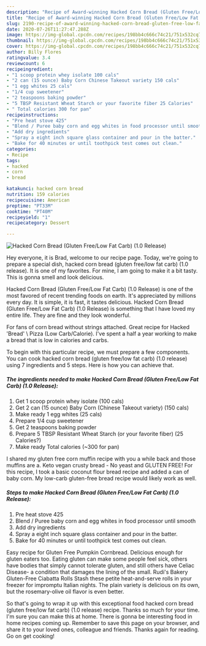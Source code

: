 ```yaml
---
description: "Recipe of Award-winning Hacked Corn Bread (Gluten Free/Low Fat Carb) (1.0 Release)"
title: "Recipe of Award-winning Hacked Corn Bread (Gluten Free/Low Fat Carb) (1.0 Release)"
slug: 2190-recipe-of-award-winning-hacked-corn-bread-gluten-free-low-fat-carb-10-release
date: 2020-07-26T11:27:47.288Z
image: https://img-global.cpcdn.com/recipes/198bb4c666c74c21/751x532cq70/hacked-corn-bread-gluten-freelow-fat-carb-10-release-recipe-main-photo.jpg
thumbnail: https://img-global.cpcdn.com/recipes/198bb4c666c74c21/751x532cq70/hacked-corn-bread-gluten-freelow-fat-carb-10-release-recipe-main-photo.jpg
cover: https://img-global.cpcdn.com/recipes/198bb4c666c74c21/751x532cq70/hacked-corn-bread-gluten-freelow-fat-carb-10-release-recipe-main-photo.jpg
author: Billy Flores
ratingvalue: 3.4
reviewcount: 6
recipeingredient:
- "1 scoop protein whey isolate 100 cals"
- "2 can (15 ounce) Baby Corn Chinese Takeout variety 150 cals"
- "1 egg whites 25 cals"
- "1/4 cup sweetener"
- "2 teaspoons baking powder"
- "5 TBSP Resistant Wheat Starch or your favorite fiber 25 Calories"
- " Total calories 300 for pan"
recipeinstructions:
- "Pre heat stove 425"
- "Blend / Puree baby corn and egg whites in food processor until smooth"
- "Add dry ingredients"
- "Spray a eight inch square glass container and pour in the batter."
- "Bake for 40 minutes or until toothpick test comes out clean."
categories:
- Recipe
tags:
- hacked
- corn
- bread

katakunci: hacked corn bread 
nutrition: 159 calories
recipecuisine: American
preptime: "PT33M"
cooktime: "PT40M"
recipeyield: "1"
recipecategory: Dessert

---
```



![Hacked Corn Bread (Gluten Free/Low Fat Carb) (1.0 Release)](https://img-global.cpcdn.com/recipes/198bb4c666c74c21/751x532cq70/hacked-corn-bread-gluten-freelow-fat-carb-10-release-recipe-main-photo.jpg)

Hey everyone, it is Brad, welcome to our recipe page. Today, we're going to prepare a special dish, hacked corn bread (gluten free/low fat carb) (1.0 release). It is one of my favorites. For mine, I am going to make it a bit tasty. This is gonna smell and look delicious.

Hacked Corn Bread (Gluten Free/Low Fat Carb) (1.0 Release) is one of the most favored of recent trending foods on earth. It's appreciated by millions every day. It is simple, it is fast, it tastes delicious. Hacked Corn Bread (Gluten Free/Low Fat Carb) (1.0 Release) is something that I have loved my entire life. They are fine and they look wonderful.

For fans of corn bread without strings attached. Great recipe for Hacked &#39;Bread&#39; \ Pizza (Low Carb/Calorie). I&#39;ve spent a half a year working to make a bread that is low in calories and carbs.


To begin with this particular recipe, we must prepare a few components. You can cook hacked corn bread (gluten free/low fat carb) (1.0 release) using 7 ingredients and 5 steps. Here is how you can achieve that.

<!--inarticleads1-->

##### The ingredients needed to make Hacked Corn Bread (Gluten Free/Low Fat Carb) (1.0 Release):

1. Get 1 scoop protein whey isolate (100 cals)
1. Get 2 can (15 ounce) Baby Corn (Chinese Takeout variety) (150 cals)
1. Make ready 1 egg whites (25 cals)
1. Prepare 1/4 cup sweetener
1. Get 2 teaspoons baking powder
1. Prepare 5 TBSP Resistant Wheat Starch (or your favorite fiber) (25 Calories?)
1. Make ready  Total calories (~300 for pan)


I shared my gluten free corn muffin recipe with you a while back and those muffins are a. Keto vegan crusty bread - No yeast and GLUTEN FREE! For this recipe, I took a basic coconut flour bread recipe and added a can of baby corn. My low-carb gluten-free bread recipe would likely work as well. 

<!--inarticleads2-->

##### Steps to make Hacked Corn Bread (Gluten Free/Low Fat Carb) (1.0 Release):

1. Pre heat stove 425
1. Blend / Puree baby corn and egg whites in food processor until smooth
1. Add dry ingredients
1. Spray a eight inch square glass container and pour in the batter.
1. Bake for 40 minutes or until toothpick test comes out clean.


Easy recipe for Gluten Free Pumpkin Cornbread. Delicious enough for gluten eaters too. Eating gluten can make some people feel sick, others have bodies that simply cannot tolerate gluten, and still others have Celiac Disease- a condition that damages the lining of the small. Rudi&#39;s Bakery Gluten-Free Ciabatta Rolls Stash these petite heat-and-serve rolls in your freezer for impromptu Italian nights. The plain variety is delicious on its own, but the rosemary-olive oil flavor is even better. 

So that's going to wrap it up with this exceptional food hacked corn bread (gluten free/low fat carb) (1.0 release) recipe. Thanks so much for your time. I'm sure you can make this at home. There is gonna be interesting food in home recipes coming up. Remember to save this page on your browser, and share it to your loved ones, colleague and friends. Thanks again for reading. Go on get cooking!
